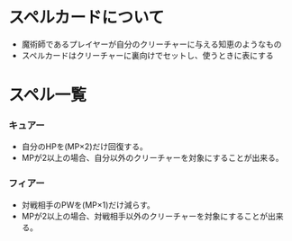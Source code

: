 # スペルカードについて
* 魔術師であるプレイヤーが自分のクリーチャーに与える知恵のようなもの
* スペルカードはクリーチャーに裏向けでセットし、使うときに表にする

# スペル一覧

### キュアー
* 自分のHPを(MP×2)だけ回復する。
* MPが2以上の場合、自分以外のクリーチャーを対象にすることが出来る。

### フィアー
* 対戦相手のPWを(MP×1)だけ減らす。
* MPが2以上の場合、対戦相手以外のクリーチャーを対象にすることが出来る。
